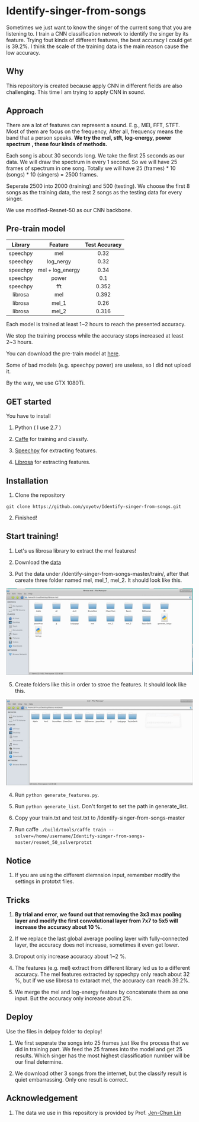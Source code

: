 # Identify-singer-from-songs

Sometimes we just want to know the singer of the current song that you are listening to. I train a CNN classification network to identify the singer by its feature. Trying fout kinds of different features, the best accuracy I could get is 39.2%. I think the scale of the training data is the main reason cause the low accuracy.

## Why

This repository is created because apply CNN in different fields are also challenging. This time I am trying to apply CNN in sound.

## Approach 

There are a lot of features can represent a sound. E.g., MEl, FFT, STFT. Most of them are focus on the frequency, After all, frequency means the band that a person speaks. **We try the mel, stft, log-energy, power spectrum , these four kinds of methods.**

Each song is about 30 seconds long. We take the first 25 seconds as our data. We will draw the spectrum in every 1 second. So we will have 25 frames of spectrum in one song. Totally we will have 25 (frames) * 10 (songs) * 10 (singers) = 2500 frames.

Seperate 2500 into 2000 (training) and 500 (testing). We choose the first 8 songs as the training data, the rest 2 songs as the testing data for every singer.

We use modified-Resnet-50 as our CNN backbone. 

## Pre-train model

| Library | Feature | Test Accuracy |
|:-:|:-:|:-:|
|speechpy| mel | 0.32 |
|speechpy| log_nergy| 0.32 |
|speechpy| mel + log_energy| 0.34 |
|speechpy| power| 0.1 |
|speechpy| fft | 0.352 |
|librosa| mel| 0.392|
|librosa| mel_1| 0.26|
|librosa| mel_2| 0.316|

Each model is trained at least 1~2 hours to reach the presented accuracy.

We stop the training process while the accuracy stops increased at least 2~3 hours.

You can download the pre-train model at [here](https://drive.google.com/open?id=1ibqVRA9jI5js5ZyjRPl9dexzzBRCoXCG).

Some of bad models (e.g. speechpy power) are useless, so I did not upload it.

By the way, we use GTX 1080Ti.

## GET started

You have to install

1. Python ( I use 2.7 )

2. [Caffe](https://github.com/BVLC/caffe) for training and classify.

3. [Speechpy](https://github.com/astorfi/speechpy) for extracting features.

4. [Librosa](https://librosa.github.io/librosa/) for extracting features.

## Installation

1. Clone the repository
  ```
  git clone https://github.com/yoyotv/Identify-singer-from-songs.git
  ```

2. Finished!

## Start training!

1. Let's us librosa library to extract the mel features!

2. Download the [data](https://drive.google.com/open?id=1wSQbFb_mLSsVtb8iYHTJuOCQ7K5ANfTA)

3. Put the data under /Identify-singer-from-songs-master/train/, after that careate three folder named mel, mel_1, mel_2. It should look like this.

<img src="https://raw.githubusercontent.com/yoyotv/Identify-singer-from-songs/master/figures/1.JPG" >

5. Create folders like this in order to stroe the features. It should look like this.

<img src="https://raw.githubusercontent.com/yoyotv/Identify-singer-from-songs/master/figures/HI.JPG" >

4. Run ```python generate_features.py```.

5. Run ```python generate_list```. Don't forget to set the path in generate_list.

6. Copy your train.txt and test.txt to /Identify-singer-from-songs-master

7. Run caffe ```./build/tools/caffe train --solver=/home/username/Identify-singer-from-songs-master/resnet_50_solverprotxt```

## Notice 

1. If you are using the different diemnsion input, remember modify the settings in prototxt files.

## Tricks

1. **By trial and error, we found out that removing the 3x3 max pooling layer and modify the first convolutional layer from 7x7 to 5x5 will increase the accuracy about 10 %.**

2. If we replace the last global average pooling layer with fully-connected layer, the accuracy does not increase, sometimes it even get lower.

3. Dropout only increase accuracy about 1~2 %.

4. The features (e.g. mel) extract from different library led us to a different accuracy. The mel features extracted by sppechpy only reach about 32 %, but if we use librosa to extaract mel, the accuracy can reach 39.2%.

5. We merge the mel and log-energy feature by concatenate them as one input. But the accuracy only increase about 2%.

## Deploy

Use the files in delpoy folder to deploy!

1. We first seperate the songs into 25 frames just like the process that we did in training part. We feed the 25 frames into the model and get 25 results. Which singer has the most highest classification number will be our final determine.

2. We download other 3 songs from the internet, but the classify result is quiet embarrassing. Only one result is correct.

## Acknowledgement

1. The data we use in this repository is provided by Prof. [Jen-Chun Lin](https://sites.google.com/site/jenchunlin/)
